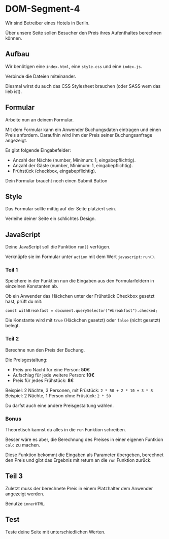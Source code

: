 # DOM-Segment-4

Wir sind Betreiber eines Hotels in Berlin.

Über unsere Seite sollen Besucher den Preis ihres Aufenthaltes berechnen können.

## Aufbau
Wir benötigen eine `index.html`, eine `style.css` und eine `index.js`.

Verbinde die Dateien miteinander.

Diesmal wirst du auch das CSS Stylesheet brauchen (oder SASS wem das lieb ist).

## Formular
Arbeite nun an deinem Formular.

Mit dem Formular kann ein Anwender Buchungsdaten eintragen und einen Preis anfordern.
Daraufhin wird ihm der Preis seiner Buchungsanfrage angezeigt.

Es gibt folgende Eingabefelder:
* Anzahl der Nächte (number, Minimum: 1, eingabepflichtig).
* Anzahl der Gäste (number, Minimum: 1, eingabepflichtig).
* Frühstück (checkbox, eingabepflichtig).

Dein Formular braucht noch einen Submit Button

## Style
Das Formular sollte mittig auf der Seite platziert sein.

Verleihe deiner Seite ein schlichtes Design.

## JavaScript
Deine JavaScript soll die Funktion `run()` verfügen.

Verknüpfe sie im Formular unter `action` mit dem Wert `javascript:run()`.

### Teil 1

Speichere in der Funktion nun die Eingaben aus den Formularfeldern in einzelnen Konstanten ab.

Ob ein Anwender das Häckchen unter der Frühstück Checkbox gesetzt hast, prüft du mit:

`const withBreakfast = document.querySelector("#breakfast").checked;`

Die Konstante wird mit `true` (Häckchen gesetzt) oder `false` (nicht gesetzt) belegt.

### Teil 2

Berechne nun den Preis der Buchung.

Die Preisgestaltung:
* Preis pro Nacht für eine Person: **50€**
* Aufschlag für jede weitere Person: **10€**
* Preis für jedes Frühstück: **8€**

Beispiel: 2 Nächte, 3 Personen, mit Früstück: `2 * 50 + 2 * 10 + 3 * 8`
Beispiel: 2 Nächte, 1 Person ohne Früstück: `2 * 50`

Du darfst auch eine andere Preisgestaltung wählen.

### Bonus
Theoretisch kannst du alles in die `run` Funktion schreiben.

Besser wäre es aber, die Berechnung des Preises in einer eigenen Funtkion `calc` zu machen.

Diese Funktion bekommt die Eingaben als Parameter übergeben, berechnet den Preis und gibt das Ergebnis mit return an die `run` Funktion zurück.

## Teil 3
Zuletzt muss der berechnete Preis in einem Platzhalter dem Anwender angezeigt werden.

Benutze `innerHTML`.

## Test
Teste deine Seite mit unterschiedlichen Werten.
